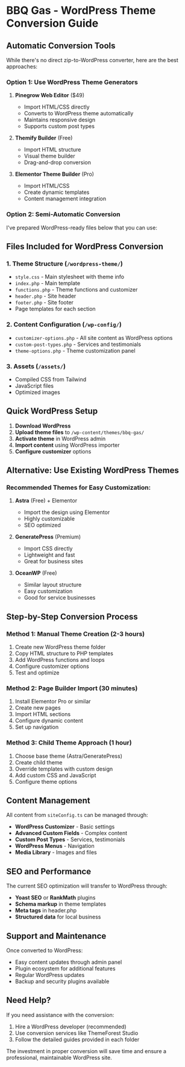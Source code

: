 # BBQ Gas - WordPress Theme Conversion Guide

## Automatic Conversion Tools

While there's no direct zip-to-WordPress converter, here are the best approaches:

### Option 1: Use WordPress Theme Generators

1. **Pinegrow Web Editor** ($49)
   - Import HTML/CSS directly
   - Converts to WordPress theme automatically
   - Maintains responsive design
   - Supports custom post types

2. **Themify Builder** (Free)
   - Import HTML structure
   - Visual theme builder
   - Drag-and-drop conversion

3. **Elementor Theme Builder** (Pro)
   - Import HTML/CSS
   - Create dynamic templates
   - Content management integration

### Option 2: Semi-Automatic Conversion

I've prepared WordPress-ready files below that you can use:

## Files Included for WordPress Conversion

### 1. Theme Structure (`/wordpress-theme/`)
- `style.css` - Main stylesheet with theme info
- `index.php` - Main template
- `functions.php` - Theme functions and customizer
- `header.php` - Site header
- `footer.php` - Site footer
- Page templates for each section

### 2. Content Configuration (`/wp-config/`)
- `customizer-options.php` - All site content as WordPress options
- `custom-post-types.php` - Services and testimonials
- `theme-options.php` - Theme customization panel

### 3. Assets (`/assets/`)
- Compiled CSS from Tailwind
- JavaScript files
- Optimized images

## Quick WordPress Setup

1. **Download WordPress**
2. **Upload theme files** to `/wp-content/themes/bbq-gas/`
3. **Activate theme** in WordPress admin
4. **Import content** using WordPress importer
5. **Configure customizer** options

## Alternative: Use Existing WordPress Themes

### Recommended Themes for Easy Customization:

1. **Astra** (Free) + Elementor
   - Import the design using Elementor
   - Highly customizable
   - SEO optimized

2. **GeneratePress** (Premium)
   - Import CSS directly
   - Lightweight and fast
   - Great for business sites

3. **OceanWP** (Free)
   - Similar layout structure
   - Easy customization
   - Good for service businesses

## Step-by-Step Conversion Process

### Method 1: Manual Theme Creation (2-3 hours)
1. Create new WordPress theme folder
2. Copy HTML structure to PHP templates
3. Add WordPress functions and loops
4. Configure customizer options
5. Test and optimize

### Method 2: Page Builder Import (30 minutes)
1. Install Elementor Pro or similar
2. Create new pages
3. Import HTML sections
4. Configure dynamic content
5. Set up navigation

### Method 3: Child Theme Approach (1 hour)
1. Choose base theme (Astra/GeneratePress)
2. Create child theme
3. Override templates with custom design
4. Add custom CSS and JavaScript
5. Configure theme options

## Content Management

All content from `siteConfig.ts` can be managed through:
- **WordPress Customizer** - Basic settings
- **Advanced Custom Fields** - Complex content
- **Custom Post Types** - Services, testimonials
- **WordPress Menus** - Navigation
- **Media Library** - Images and files

## SEO and Performance

The current SEO optimization will transfer to WordPress through:
- **Yoast SEO** or **RankMath** plugins
- **Schema markup** in theme templates
- **Meta tags** in header.php
- **Structured data** for local business

## Support and Maintenance

Once converted to WordPress:
- Easy content updates through admin panel
- Plugin ecosystem for additional features
- Regular WordPress updates
- Backup and security plugins available

## Need Help?

If you need assistance with the conversion:
1. Hire a WordPress developer (recommended)
2. Use conversion services like ThemeForest Studio
3. Follow the detailed guides provided in each folder

The investment in proper conversion will save time and ensure a professional, maintainable WordPress site.